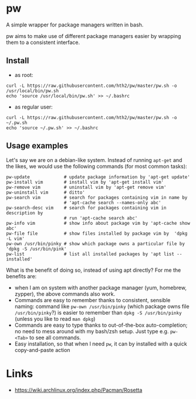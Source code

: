 # pw
A simple wrapper for package managers written in bash.

pw aims to make use of different package managers easier by wrapping them to
a consistent interface.

## Install
* as root:
```
curl -L https://raw.githubusercontent.com/hth2/pw/master/pw.sh -o /usr/local/bin/pw.sh
echo 'source /usr/local/bin/pw.sh' >> ~/.bashrc
```
* as regular user:
```
curl -L https://raw.githubusercontent.com/hth2/pw/master/pw.sh -o ~/.pw.sh
echo 'source ~/.pw.sh' >> ~/.bashrc
```

## Usage examples
Let's say we are on a debian-like system. Instead of running `apt-get` and the
likes, we would use the following commands (for most common tasks):

```
pw-update             # update package information by 'apt-get update'
pw-install vim        # install vim by 'apt-get install vim'
pw-remove vim         # uninstall vim by 'apt-get remove vim'
pw-uninstall vim      # ditto'
pw-search vim         # search for packages containing vim in name by
                      # 'apt-cache search --names-only abc'
pw-search-desc vim    # search for packages containing vim in description by
                      # run 'apt-cache search abc'
pw-info vim           # show info about package vim by 'apt-cache show abc'
pw-file file          # show files installed by package vim by  'dpkg -L vim'
pw-own /usr/bin/pinky # show which package owns a particular file by 'dpkg -S /usr/bin/pink'
pw-list               # list all installed packages by 'apt list --installed'
```

What is the benefit of doing so, instead of using apt directly? For me the
benefits are:
* when I am on system with another package manager (yum, homebrew, zypper),
the above commands also work.
* Commands are easy to remember thanks to consistent, sensible naming: command like `pw-own /usr/bin/pinky` (which package owns file `/usr/bin/pinky`?) is easier to remember than `dpkg -S /usr/bin/pinky` (unless you like to read `man dpkg`)
* Commands are easy to type thanks to out-of-the-box auto-completion; no need to mess around with my bash/zsh setup. Just type e.g. `pw-<Tab>` to see all commands.
* Easy installation, so that when I need `pw`, it can by installed with a quick copy-and-paste action

# Links
* https://wiki.archlinux.org/index.php/Pacman/Rosetta
